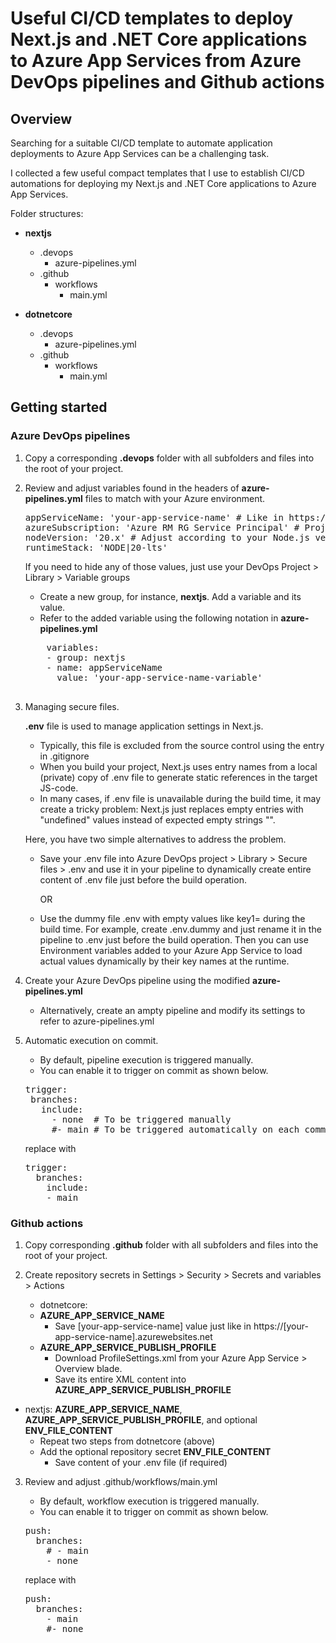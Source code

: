 # Useful CI/CD templates to deploy Next.js and .NET Core applications to Azure App Services from Azure DevOps pipelines and Github actions

## Overview

Searching for a suitable CI/CD template to automate application deployments to Azure App Services can be a challenging task. 

I collected a few useful compact templates that I use to establish CI/CD automations for deploying my Next.js and .NET Core applications to Azure App Services.

Folder structures:

- **nextjs**
  - .devops
    - azure-pipelines.yml
  - .github
    - workflows
      - main.yml

- **dotnetcore**
  - .devops
    - azure-pipelines.yml
  - .github
    - workflows
      - main.yml

## Getting started

### Azure DevOps pipelines

1. Copy a corresponding **.devops** folder with all subfolders and files into the root of your project.

2. Review and adjust variables found in the headers of **azure-pipelines.yml** files to match with your Azure environment.

   <pre>
   appServiceName: 'your-app-service-name' # Like in https://[your-app-service-name].azurewebsites.net
   azureSubscription: 'Azure RM RG Service Principal' # Project settings > Service connections > Azure Resource Manager + Subscription + Resource Group
   nodeVersion: '20.x' # Adjust according to your Node.js version
   runtimeStack: 'NODE|20-lts'
   </pre>
   
   If you need to hide any of those values, just use your DevOps Project > Library > Variable groups
     - Create a new group, for instance, **nextjs**. Add a variable and its value.
     - Refer to the added variable using the following notation in **azure-pipelines.yml**
      
     <pre>
       variables:
       - group: nextjs
       - name: appServiceName
         value: 'your-app-service-name-variable'
     </pre>
     
3. Managing secure files.

   **.env** file is used to manage application settings in Next.js.
   - Typically, this file is excluded from the source control using the entry in .gitignore
   - When you build your project, Next.js uses entry names from a local (private) copy of .env file to generate static references in the target JS-code.
   - In many cases, if .env file is unavailable during the build time, it may create a tricky problem:
     Next.js just replaces empty entries with "undefined" values instead of expected empty strings "".

   Here, you have two simple alternatives to address the problem. 
   - Save your .env file into Azure DevOps project  > Library > Secure files > .env
     and use it in your pipeline to dynamically create entire content of .env file just before the build operation.
  
     OR
  
   - Use the dummy file .env with empty values like key1= during the build time.
     For example, create .env.dummy and just rename it in the pipeline to .env just before the build operation.
     Then you can use Environment variables added to your Azure App Service to load actual values dynamically by their key names at the runtime.

4. Create your Azure DevOps pipeline using the modified **azure-pipelines.yml**
   - Alternatively, create an ampty pipeline and modify its settings to refer to azure-pipelines.yml

5. Automatic execution on commit.
   - By default, pipeline execution is triggered manually.
   - You can enable it to trigger on commit as shown below.
  
   <pre>
   trigger:  
    branches:
      include:
        - none  # To be triggered manually
        #- main # To be triggered automatically on each commit to main branch      
   </pre>

   replace with
   
   <pre>
   trigger:  
     branches:
       include:
       - main
   </pre>
  
### Github actions

1. Copy corresponding **.github** folder with all subfolders and files into the root of your project.

2. Create repository secrets in Settings > Security > Secrets and variables > Actions
   - dotnetcore:
   - **AZURE_APP_SERVICE_NAME**
     - Save [your-app-service-name] value just like in https://[your-app-service-name].azurewebsites.net
   - **AZURE_APP_SERVICE_PUBLISH_PROFILE**
     - Download ProfileSettings.xml from your Azure App Service > Overview blade.
     - Save its entire XML content into **AZURE_APP_SERVICE_PUBLISH_PROFILE**

- nextjs: **AZURE_APP_SERVICE_NAME**,  **AZURE_APP_SERVICE_PUBLISH_PROFILE**, and optional **ENV_FILE_CONTENT**
  - Repeat two steps from dotnetcore (above)
  - Add the optional repository secret **ENV_FILE_CONTENT**
    - Save content of your .env file (if required)

3. Review and adjust .github/workflows/main.yml
   - By default, workflow execution is triggered manually.
   - You can enable it to trigger on commit as shown below.
   <pre>
   push:
     branches:
       # - main
       - none
   </pre>
   
   replace with
   
   <pre>
   push:
     branches:
       - main
       #- none
   </pre>
